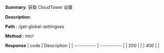 **Summary**: 获取 CloudTower 设置

**Description**:

**Path** : /get-global-settingses

**Method** : `POST`

**Response**
| code      | Description |
| ----------- | ----------- |
|  200   |       |
|  400   |       |

